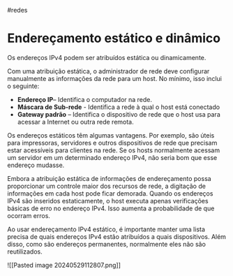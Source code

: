 #redes 
# Endereçamento estático e dinâmico

Os endereços IPv4 podem ser atribuídos estática ou dinamicamente.

Com uma atribuição estática, o administrador de rede deve configurar manualmente as informações da rede para um host. No mínimo, isso inclui o seguinte:

- **Endereço IP**– Identifica o computador na rede.
- **Máscara de Sub-rede** - Identifica a rede à qual o host está conectado
- **Gateway padrão** – Identifica o dispositivo de rede que o host usa para acessar a Internet ou outra rede remota.

Os endereços estáticos têm algumas vantagens. Por exemplo, são úteis para impressoras, servidores e outros dispositivos de rede que precisam estar acessíveis para clientes na rede. Se os hosts normalmente acessam um servidor em um determinado endereço IPv4, não seria bom que esse endereço mudasse.

Embora a atribuição estática de informações de endereçamento possa proporcionar um controle maior dos recursos de rede, a digitação de informações em cada host pode ficar demorada. Quando os endereços IPv4 são inseridos estaticamente, o host executa apenas verificações básicas de erro no endereço IPv4. Isso aumenta a probabilidade de que ocorram erros.

Ao usar endereçamento IPv4 estático, é importante manter uma lista precisa de quais endereços IPv4 estão atribuídos a quais dispositivos. Além disso, como são endereços permanentes, normalmente eles não são reutilizados.

![[Pasted image 20240529112807.png]]



















